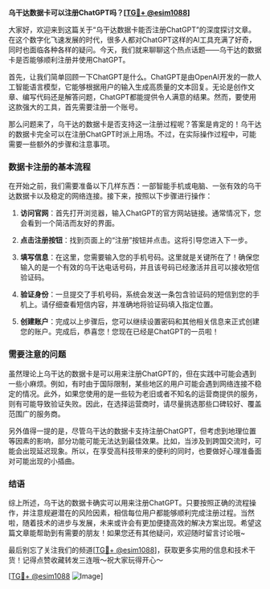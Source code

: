 **乌干达数据卡可以注册ChatGPT吗？[[TG💪+ @esim1088](https://t.me/s/esim1088)]**

大家好，欢迎来到这篇关于“乌干达数据卡能否注册ChatGPT”的深度探讨文章。在这个数字化飞速发展的时代，很多人都对ChatGPT这样的AI工具充满了好奇，同时也面临各种各样的疑问。今天，我们就来聊聊这个热点话题——乌干达的数据卡是否能够顺利注册并使用ChatGPT。

首先，让我们简单回顾一下ChatGPT是什么。ChatGPT是由OpenAI开发的一款人工智能语言模型，它能够根据用户的输入生成高质量的文本回复。无论是创作文章、编写代码还是解答问题，ChatGPT都能提供令人满意的结果。然而，要使用这款强大的工具，首先需要注册一个账号。

那么问题来了，乌干达的数据卡是否支持这一注册过程呢？答案是肯定的！乌干达的数据卡完全可以在注册ChatGPT时派上用场。不过，在实际操作过程中，可能需要一些额外的步骤和注意事项。

### 数据卡注册的基本流程

在开始之前，我们需要准备以下几样东西：一部智能手机或电脑、一张有效的乌干达数据卡以及稳定的网络连接。接下来，按照以下步骤进行操作：

1. **访问官网**：首先打开浏览器，输入ChatGPT的官方网站链接。通常情况下，您会看到一个简洁而友好的界面。
   
2. **点击注册按钮**：找到页面上的“注册”按钮并点击。这将引导您进入下一步。

3. **填写信息**：在这里，您需要输入您的手机号码。这里就是关键所在了！确保您输入的是一个有效的乌干达电话号码，并且该号码已经激活并且可以接收短信验证码。

4. **验证身份**：一旦提交了手机号码，系统会发送一条包含验证码的短信到您的手机上。请仔细查看短信内容，并准确地将验证码填入指定位置。

5. **创建账户**：完成以上步骤后，您可以继续设置密码和其他相关信息来正式创建您的账户。完成后，恭喜您！您现在已经是ChatGPT的一员啦！

### 需要注意的问题

虽然理论上乌干达的数据卡是可以用来注册ChatGPT的，但在实践中可能会遇到一些小麻烦。例如，有时由于国际限制，某些地区的用户可能会遇到网络连接不稳定的情况。此外，如果您使用的是一些较为老旧或者不知名的运营商提供的服务，则有可能导致验证失败。因此，在选择运营商时，请尽量挑选那些口碑较好、覆盖范围广的服务商。

另外值得一提的是，尽管乌干达的数据卡支持注册ChatGPT，但考虑到地理位置等因素的影响，部分功能可能无法达到最佳效果。比如，当涉及到跨国交流时，可能会出现延迟现象。所以，在享受高科技带来的便利的同时，也要做好心理准备面对可能出现的小插曲。

### 结语

综上所述，乌干达的数据卡确实可以用来注册ChatGPT。只要按照正确的流程操作，并注意规避潜在的风险因素，相信每位用户都能够顺利完成注册过程。当然啦，随着技术的进步与发展，未来或许会有更加便捷高效的解决方案出现。希望这篇文章能帮助到有需要的朋友！如果您还有其他疑问，欢迎随时留言讨论哦~

最后别忘了关注我们的频道[[TG💪+ @esim1088](https://t.me/s/esim1088)]，获取更多实用的信息和技术干货！记得点赞收藏转发三连哦～祝大家玩得开心～

[[TG💪+ @esim1088](https://t.me/s/esim1088) ![Image](https://i.postimg.cc/4NQfJmqS/Snipaste-2025-05-13-00-14-12.png)]